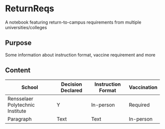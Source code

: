 # ReturnReqs
A notebook featuring return-to-campus requirements from multiple universities/colleges
## Purpose
Some information about instruction format, vaccine requirement and more
## Content
| School      | Decision Declared | Instruction Format | Vaccination |
| ----------- | ----------- | ----------- | ----------- |
| Rensselaer Polytechnic Institute      | Y       | In-person       | Required       |
| Paragraph   | Text        | Text        | In-person       |
